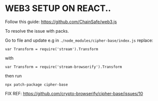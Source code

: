 # WEB3 SETUP ON REACT..

Follow this guide: https://github.com/ChainSafe/web3.js

To resolve the issue with packs.

Go to file and update e.g in `./node_modules/cipher-base/index.js` replace:

`var Transform = require('stream').Transform`

with

`var Transform = require('stream-browserify').Transform`

then run 


`npx patch-package cipher-base`

FIX REF: https://github.com/crypto-browserify/cipher-base/issues/10